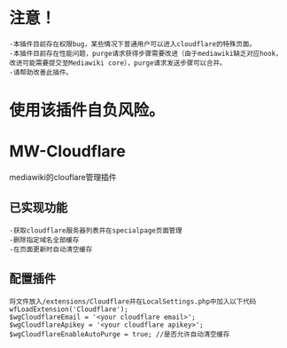 # 注意！
    -本插件目前存在权限bug，某些情况下普通用户可以进入cloudflare的特殊页面。
    -本插件目前存在性能问题，purge请求获得步骤需要改进（由于mediawiki缺乏对应hook，改进可能需要提交至Mediawiki core），purge请求发送步骤可以合并。
    -请帮助改善此插件。
# 使用该插件自负风险。


# MW-Cloudflare
mediawiki的clouflare管理插件

## 已实现功能
    -获取cloudflare服务器列表并在specialpage页面管理
    -删除指定域名全部缓存
    -在页面更新时自动清空缓存
## 配置插件
    将文件放入/extensions/Cloudflare并在LocalSettings.php中加入以下代码
    wfLoadExtension('Cloudflare');
    $wgCloudflareEmail = '<your cloudflare email>';
    $wgCloudflareApikey = '<your cloudflare apikey>';
    $wgCloudflareEnableAutoPurge = true; //是否允许自动清空缓存

